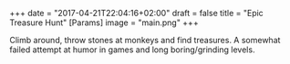 +++
date = "2017-04-21T22:04:16+02:00"
draft = false
title = "Epic Treasure Hunt"
[Params]
image = "main.png"
+++

Climb around, throw stones at monkeys and find treasures. A somewhat failed attempt at humor in games and long boring/grinding levels.
